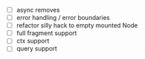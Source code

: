 - [ ] async removes
- [ ] error handling / error boundaries
- [ ] refactor silly hack to empty mounted Node
- [ ] full fragment support
- [ ] ctx support
- [ ] query support
